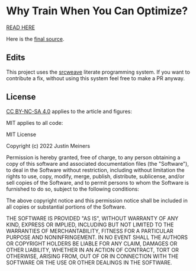 # Why Train When You Can Optimize?

[READ HERE](https://justinmeiners.github.io/why-train-when-you-can-optimize/)

Here is the [final source](docs/src).

## Edits

This project uses the [srcweave](https://github.com/justinmeiners/srcweave) literate programming system. If you want to contribute a fix, without using this system
feel free to make a PR anyway.

## License

[CC BY-NC-SA 4.0](https://creativecommons.org/licenses/by-nc-sa/4.0/)  applies to the article and figures:

MIT applies to all code: 

MIT License

Copyright (c) 2022 Justin Meiners

Permission is hereby granted, free of charge, to any person obtaining a copy of this software and associated documentation files (the "Software"), to deal in the Software without restriction, including without limitation the rights to use, copy, modify, merge, publish, distribute, sublicense, and/or sell copies of the Software, and to permit persons to whom the Software is furnished to do so, subject to the following conditions:

The above copyright notice and this permission notice shall be included in all copies or substantial portions of the Software.

THE SOFTWARE IS PROVIDED "AS IS", WITHOUT WARRANTY OF ANY KIND, EXPRESS OR IMPLIED, INCLUDING BUT NOT LIMITED TO THE WARRANTIES OF MERCHANTABILITY, FITNESS FOR A PARTICULAR PURPOSE AND NONINFRINGEMENT. IN NO EVENT SHALL THE AUTHORS OR COPYRIGHT HOLDERS BE LIABLE FOR ANY CLAIM, DAMAGES OR OTHER LIABILITY, WHETHER IN AN ACTION OF CONTRACT, TORT OR OTHERWISE, ARISING FROM, OUT OF OR IN CONNECTION WITH THE SOFTWARE OR THE USE OR OTHER DEALINGS IN THE SOFTWARE.




